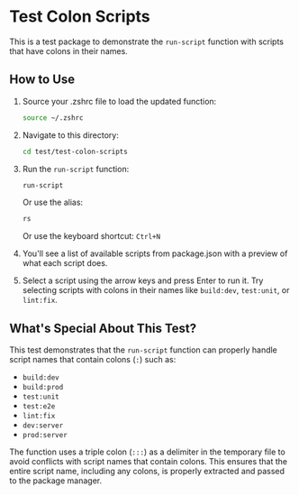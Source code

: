 # Test Colon Scripts

This is a test package to demonstrate the `run-script` function with scripts that have colons in their names.

## How to Use

1. Source your .zshrc file to load the updated function:

   ```bash
   source ~/.zshrc
   ```

2. Navigate to this directory:

   ```bash
   cd test/test-colon-scripts
   ```

3. Run the `run-script` function:

   ```bash
   run-script
   ```

   Or use the alias:

   ```bash
   rs
   ```

   Or use the keyboard shortcut: `Ctrl+N`

4. You'll see a list of available scripts from package.json with a preview of what each script does.

5. Select a script using the arrow keys and press Enter to run it. Try selecting scripts with colons in their names like `build:dev`, `test:unit`, or `lint:fix`.

## What's Special About This Test?

This test demonstrates that the `run-script` function can properly handle script names that contain colons (`:`) such as:

- `build:dev`
- `build:prod`
- `test:unit`
- `test:e2e`
- `lint:fix`
- `dev:server`
- `prod:server`

The function uses a triple colon (`:::`) as a delimiter in the temporary file to avoid conflicts with script names that contain colons. This ensures that the entire script name, including any colons, is properly extracted and passed to the package manager.
